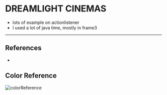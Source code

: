 DREAMLIGHT CINEMAS
=============================
- lots of example on actionlistener
- I used a lot of java time, mostly in frame3
----------------------------------
## References

- 

## Color Reference

![colorReference](https://media.discordapp.net/attachments/900368184924852248/988076106177470534/unknown.png?width=935&height=701)
